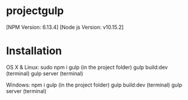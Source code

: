 # projectgulp
[NPM Version: 6.13.4]
[Node js Version: v10.15.2]

# Installation
  OS X & Linux:
  sudo npm i gulp (in the project folder)
  gulp build:dev  (terminal)
  gulp server (terminal)
  
  Windows:
  npm i gulp (in the project folder)
  gulp build:dev  (terminal)
  gulp server (terminal)


